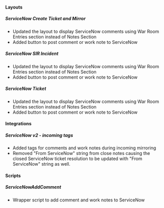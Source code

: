 #### Layouts
##### ServiceNow Create Ticket and Mirror
- Updated the layout to display ServiceNow comments using War Room Entries section instead of Notes Section
- Added button to post comment or work note to ServiceNow

##### ServiceNow SIR Incident
- Updated the layout to display ServiceNow comments using War Room Entries section instead of Notes Section
- Added button to post comment or work note to ServiceNow

##### ServiceNow Ticket
- Updated the layout to display ServiceNow comments using War Room Entries section instead of Notes Section
- Added button to post comment or work note to ServiceNow

#### Integrations
##### ServiceNow v2 - incoming tags
- Added tags for comments and work notes during incoming mirroring
- Removed "From ServiceNow" string from close notes causing the closed ServiceNow ticket resolution to be updated with "From ServiceNow" string as well.

#### Scripts
##### ServiceNowAddComment
- Wrapper script to add comment and work notes to ServiceNow

